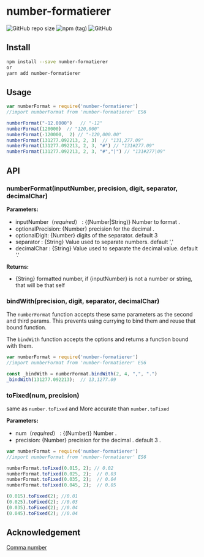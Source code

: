 # number-formatierer
![GitHub repo size](https://img.shields.io/github/repo-size/kurisu994/number-formatter)
![npm (tag)](https://img.shields.io/npm/v/number-formatierer/latest)
![GitHub](https://img.shields.io/github/license/kurisu994/number-formatter)
## Install

```sh
npm install --save number-formatierer 
or 
yarn add number-formatierer
```


## Usage

```js
var numberFormat = require('number-formatierer')
//import numberFormat from 'number-formatierer' ES6

numberFormat("-12.0000")   // "-12"
numberFormat(120000)  // "120,000"
numberFormat(-120000,  2) // "-120,000.00"
numberFormat(131277.092213, 2, 3)  // "131,277.09"
numberFormat(131277.092213, 2, 3, "#") // "131#277.09"
numberFormat(131277.092213, 2, 3, "#","|") // "131#277|09"
```

## API

### numberFormat(inputNumber, precision, digit, separator, decimalChar)

**Parameters:**

* inputNumber（*required*） : {(Number|String)} Number to format  .
* optionalPrecision: {Number} precision  for the decimal .
* optionalDigit: {Number} digits of the separator. default 3
* separator : {String} Value used to separate numbers.  default ','
* decimalChar : {String} Value used to separate the decimal value. default '.'

**Returns:**

* {String} formatted number, if {inputNumber} is not a number or string, that will be that self


### bindWith(precision, digit, separator, decimalChar)

The `numberFormat` function accepts these same parameters as the second and third params. This prevents using currying to bind them and reuse that bound function.

The `bindWith` function accepts the options and returns a function bound with them.

```javascript
var numberFormat = require('number-formatierer')
//import numberFormat from 'number-formatierer' ES6

const _bindWith = numberFormat.bindWith(2, 4, ",", ".")
_bindWith(131277.092213);  // 13,1277.09
```
### toFixed(num, precision)

same as `number.toFixed` and More accurate than  `number.toFixed`

**Parameters:**

* num（*required*） : {(Number)} Number  .
* precision: {Number} precision  for the decimal . default 3 .

```javascript
var numberFormat = require('number-formatierer')
//import numberFormat from 'number-formatierer' ES6

numberFormat.toFixed(0.015, 2); // 0.02
numberFormat.toFixed(0.025, 2);  // 0.03
numberFormat.toFixed(0.035, 2);  // 0.04
numberFormat.toFixed(0.045, 2);  // 0.05

(0.015).toFixed(2); //0.01
(0.025).toFixed(2); //0.03
(0.035).toFixed(2); //0.04
(0.045).toFixed(2); //0.04
```

## Acknowledgement 
[Comma number](https://github.com/elidoran/comma-number)
